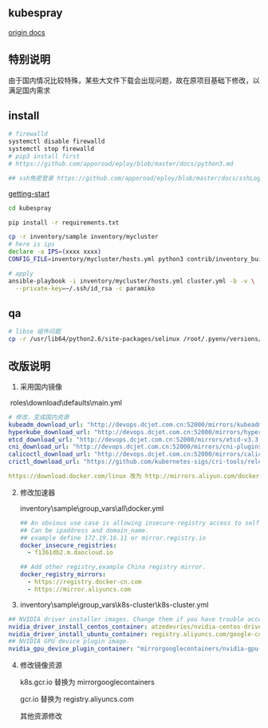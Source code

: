 ## kubespray

[origin docs](./README.origin.md)

## 特别说明

由于国内情况比较特殊，某些大文件下载会出现问题，故在原项目基础下修改，以满足国内需求




## install
```bash
# firewalld
systemctl disable firewalld
systemctl stop firewalld
# pip3 install first  
# https://github.com/apporoad/eploy/blob/master/docs/python3.md

## ssh免密登录 https://github.com/apporoad/eploy/blob/master/docs/sshLogin.md


```
[getting-start](https://github.com/hyd-raiders/kubespray/blob/master/docs/getting-started.md)

```bash
cd kubespray

pip install -r requirements.txt

cp -r inventory/sample inventory/mycluster
# here is ips 
declare -a IPS=(xxxx xxxx)
CONFIG_FILE=inventory/mycluster/hosts.yml python3 contrib/inventory_builder/inventory.py ${IPS[@]}

# apply
ansible-playbook -i inventory/mycluster/hosts.yml cluster.yml -b -v \
  --private-key=~/.ssh/id_rsa -c paramiko
```




## qa

```bash
# libse 组件问题
cp -r /usr/lib64/python2.6/site-packages/selinux /root/.pyenv/versions/2.7.14/lib/python2.7/site-packages/
```





## 改版说明

1. 采用国内镜像

​      roles\download\defaults\main.yml

```yaml
# 修改，变成国内资源
kubeadm_download_url: "http://devops.dcjet.com.cn:52000/mirrors/kubeadm"
hyperkube_download_url: "http://devops.dcjet.com.cn:52000/mirrors/hyperkube"
etcd_download_url: "http://devops.dcjet.com.cn:52000/mirrors/etcd-v3.3.10-linux-amd64.tar.gz"
cni_download_url: "http://devops.dcjet.com.cn:52000/mirrors/cni-plugins-linux-amd64-v0.8.1.tgz"
calicoctl_download_url: "http://devops.dcjet.com.cn:52000/mirrors/calicoctl-linux-amd64"
crictl_download_url: "https://github.com/kubernetes-sigs/cri-tools/releases/download/v1.14.0/crictl-v1.14.0-{{ ansible_system | lower }}-amd64.tar.gz"

https://download.docker.com/linux 改为 http://mirrors.aliyun.com/docker-ce/linux
```



2. 修改加速器

   inventory\sample\group_vars\all\docker.yml

   ```yaml
   ## An obvious use case is allowing insecure-registry access to self hosted registries.
   ## Can be ipaddress and domain_name.
   ## example define 172.19.16.11 or mirror.registry.io
   docker_insecure_registries:
     - f1361db2.m.daocloud.io
   
   ## Add other registry,example China registry mirror.
   docker_registry_mirrors:
     - https://registry.docker-cn.com
     - https://mirror.aliyuncs.com
   ```

3.  inventory\sample\group_vars\k8s-cluster\k8s-cluster.yml

   ```yaml
## NVIDIA driver installer images. Change them if you have trouble accessing gcr.io.
   nvidia_driver_install_centos_container: atzedevries/nvidia-centos-driver-installer:2
   nvidia_driver_install_ubuntu_container: registry.aliyuncs.com/google-containers/ubuntu-nvidia-driver-installer@sha256:7df76a0f0a17294e86f691c81de6bbb7c04a1b4b3d4ea4e7e2cccdc42e1f6d63
   ## NVIDIA GPU device plugin image.
   nvidia_gpu_device_plugin_container: "mirrorgooglecontainers/nvidia-gpu-device-plugin@sha256:0842734032018be107fa2490c98156992911e3e1f2a21e059ff0105b07dd8e9e"
   
   ```
   
   
   
4. 修改镜像资源

   k8s.gcr.io  替换为 mirrorgooglecontainers

   gcr.io  替换为 registry.aliyuncs.com

   其他资源修改